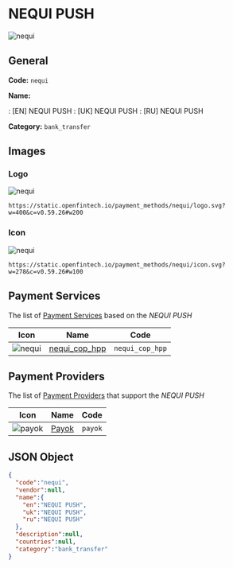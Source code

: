 
# NEQUI PUSH 
![nequi](https://static.openfintech.io/payment_methods/nequi/logo.svg?w=400&c=v0.59.26#w200)  

## General 
**Code:** `nequi` 
 
**Name:** 
 
:	[EN] NEQUI PUSH 
:	[UK] NEQUI PUSH 
:	[RU] NEQUI PUSH 
 
**Category:** `bank_transfer` 
 

## Images 

### Logo 
![nequi](https://static.openfintech.io/payment_methods/nequi/logo.svg?w=400&c=v0.59.26#w200)  

```
https://static.openfintech.io/payment_methods/nequi/logo.svg?w=400&c=v0.59.26#w200
```  

### Icon 
![nequi](https://static.openfintech.io/payment_methods/nequi/icon.svg?w=278&c=v0.59.26#w100)  

```
https://static.openfintech.io/payment_methods/nequi/icon.svg?w=278&c=v0.59.26#w100
```  

## Payment Services 
 
The list of [Payment Services](/payment-services/) based on the _NEQUI PUSH_ 

|Icon|Name|Code| 
|:---:|:---:|:---:| 
|![nequi](https://static.openfintech.io/payment_methods/nequi/icon.svg?w=278&c=v0.59.26#w100) |[nequi_cop_hpp](/payment-services/nequi_cop_hpp/)|`nequi_cop_hpp`| 
 

## Payment Providers 
 
The list of [Payment Providers](/payment-providers/) that support the _NEQUI PUSH_ 

|Icon|Name|Code| 
|:---:|:---:|:---:| 
|![payok](https://static.openfintech.io/payment_providers/payok/icon.png?w=278&c=v0.59.26#w100) |[Payok](/payment-providers/payok/)|`payok`| 
 

## JSON Object 

```json
{
  "code":"nequi",
  "vendor":null,
  "name":{
    "en":"NEQUI PUSH",
    "uk":"NEQUI PUSH",
    "ru":"NEQUI PUSH"
  },
  "description":null,
  "countries":null,
  "category":"bank_transfer"
}
```  
